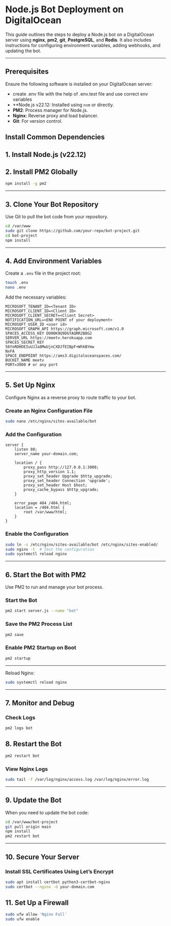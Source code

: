 # Node.js Bot Deployment on DigitalOcean

This guide outlines the steps to deploy a Node.js bot on a DigitalOcean server using **nginx**, **pm2**, **git**, **PostgreSQL**, and **Redis**. It also includes instructions for configuring environment variables, adding webhooks, and updating the bot.

---

## Prerequisites

Ensure the following software is installed on your DigitalOcean server:
- create .env file with the help of .env.test file and use correct env variables
- **Node.js v22.12: Installed using `nvm` or directly.
- **PM2**: Process manager for Node.js.
- **Nginx**: Reverse proxy and load balancer.
- **Git**: For version control.

Install Common Dependencies
---

## 1. Install Node.js (v22.12)

## 2. Install PM2 Globally
```bash
npm install -g pm2
```

---
## 3. Clone Your Bot Repository

Use Git to pull the bot code from your repository.

```bash
cd /var/www
sudo git clone https://github.com/your-repo/bot-project.git
cd bot-project
npm install
```

---

## 4. Add Environment Variables

Create a `.env` file in the project root:

```bash
touch .env
nano .env
```

Add the necessary variables:
```env
MICROSOFT_TENANT_ID=<Tenant ID>
MICROSOFT_CLIENT_ID=<Client ID>
MICROSOFT_CLIENT_SECRET=<Client Secret>
NOTIFICATION_URL=<END POINT of your deployment>
MICROSOFT_USER_ID <user id>
MICROSOFT_GRAPH_API https://graph.microsoft.com/v1.0
SPACES_ACCESS_KEY DO00K9Q9DGYAQRR2B8G2
SERVER_URL https://meetv.herokuapp.com
SPACES_SECRET_KEY
56YoRDHOEIuUJJa8MwUjnCXDJfEIBpF+WhkBYmw
NxFA
SPACE_ENDPOINT https://ams3.digitaloceanspaces.com/
BUCKET_NAME meetv
PORT=3000 # or any port
```

---

## 5. Set Up Nginx

Configure Nginx as a reverse proxy to route traffic to your bot.

### Create an Nginx Configuration File
```bash
sudo nano /etc/nginx/sites-available/bot
```

### Add the Configuration
```nginx
server {
    listen 80;
    server_name your-domain.com;

    location / {
        proxy_pass http://127.0.0.1:3000;
        proxy_http_version 1.1;
        proxy_set_header Upgrade $http_upgrade;
        proxy_set_header Connection 'upgrade';
        proxy_set_header Host $host;
        proxy_cache_bypass $http_upgrade;
    }

    error_page 404 /404.html;
    location = /404.html {
        root /var/www/html;
    }
}
```

### Enable the Configuration
```bash
sudo ln -s /etc/nginx/sites-available/bot /etc/nginx/sites-enabled/
sudo nginx -t  # Test the configuration
sudo systemctl reload nginx
```

---

## 6. Start the Bot with PM2

Use PM2 to run and manage your bot process.

### Start the Bot
```bash
pm2 start server.js --name "bot"
```

### Save the PM2 Process List
```bash
pm2 save
```

### Enable PM2 Startup on Boot
```bash
pm2 startup
```

---

Reload Nginx:
```bash
sudo systemctl reload nginx
```

---

## 7. Monitor and Debug

### Check Logs
```bash
pm2 logs bot
```

## 8. Restart the Bot
```bash
pm2 restart bot
```

### View Nginx Logs
```bash
sudo tail -f /var/log/nginx/access.log /var/log/nginx/error.log
```

---

## 9. Update the Bot

When you need to update the bot code:

```bash
cd /var/www/bot-project
git pull origin main
npm install
pm2 restart bot
```

---

## 10. Secure Your Server

### Install SSL Certificates Using Let’s Encrypt
```bash
sudo apt install certbot python3-certbot-nginx
sudo certbot --nginx -d your-domain.com
```

## 11. Set Up a Firewall
```bash
sudo ufw allow 'Nginx Full'
sudo ufw enable
```

